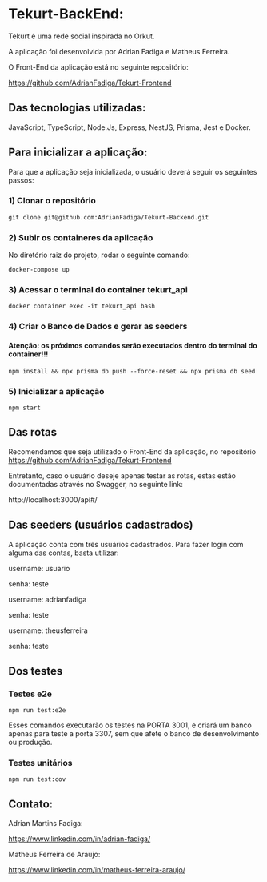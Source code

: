 # Tekurt-BackEnd:


Tekurt é uma rede social inspirada no Orkut.

A aplicação foi desenvolvida por Adrian Fadiga e Matheus Ferreira.

O Front-End da aplicação está no seguinte repositório:

https://github.com/AdrianFadiga/Tekurt-Frontend

## Das tecnologias utilizadas:

JavaScript, TypeScript, Node.Js, Express, NestJS, Prisma, Jest e Docker.


## Para inicializar a aplicação:


Para que a aplicação seja inicializada, o usuário deverá seguir os seguintes passos:


### 1) Clonar o repositório


``git clone git@github.com:AdrianFadiga/Tekurt-Backend.git``


### 2) Subir os containeres da aplicação


No diretório raiz do projeto, rodar o seguinte comando:

``docker-compose up``


### 3) Acessar o terminal do container tekurt_api



``docker container exec -it tekurt_api bash``


### 4) Criar o Banco de Dados e gerar as seeders

#### Atenção: os próximos comandos serão executados dentro do terminal do container!!!

``npm install && npx prisma db push --force-reset && npx prisma db seed``


### 5) Inicializar a aplicação


``npm start``


## Das rotas


Recomendamos que seja utilizado o Front-End da aplicação, no repositório 
https://github.com/AdrianFadiga/Tekurt-Frontend

Entretanto, caso o usuário deseje apenas testar as rotas, estas estão documentadas através no Swagger, no seguinte link:

http://localhost:3000/api#/


## Das seeders (usuários cadastrados)


A aplicação conta com três usuários cadastrados.
Para fazer login com alguma das contas, basta utilizar:

username: usuario

senha: teste


username: adrianfadiga

senha: teste

username: theusferreira

senha: teste

## Dos testes
### Testes e2e

``npm run test:e2e``

Esses comandos executarão os testes na PORTA 3001, e criará um banco apenas para teste a porta 3307, sem que afete o banco de desenvolvimento ou produção.

### Testes unitários

``npm run test:cov``

## Contato:

Adrian Martins Fadiga:

https://www.linkedin.com/in/adrian-fadiga/

Matheus Ferreira de Araujo:

https://www.linkedin.com/in/matheus-ferreira-araujo/
